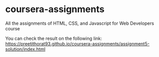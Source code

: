 # coursera-assignments
All the assignments of HTML, CSS, and Javascript for Web Developers course

You can check the result on the following link:
https://preetithorat93.github.io/coursera-assignments/assignment5-solution/index.html

